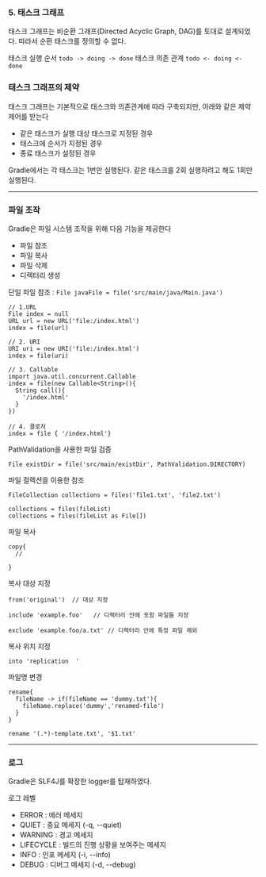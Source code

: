 ### 5. 태스크 그래프

태스크 그래프는 비순환 그래프(Directed Acyclic Graph, DAG)를 토대로 설계되었다. 
따라서 순환 태스크를 정의할 수 없다.

태스크 실행 순서
`todo -> doing -> done`
태스크 의존 관계
`todo <- doing <- done`

### 태스크 그래프의 제약

태스크 그래프는 기본적으로 태스크와 의존관계에 따라 구축되지만, 아래와 같은 제약 제어를 받는다
- 같은 태스크가 실행 대상 태스크로 지정된 경우
- 태스크에 순서가 지정된 경우
- 종료 태스크가 설정된 경우

Gradle에서는 각 태스크는 1번만 실행된다. 같은 태스크를 2회 실행하려고 해도 1회만 실행된다.

---
### 파일 조작

Gradle은 파일 시스템 조작을 위해 다음 기능을 제공한다
- 파일 참조
- 파일 복사
- 파일 삭제
- 디렉터리 생성

단일 파일 참조 : `File javaFile = file('src/main/java/Main.java')`

```
// 1.URL
File index = null
URL url = new URL('file:/index.html')
index = file(url)

// 2. URI
URI uri = new URI('file:/index.html')
index = file(uri)

// 3. Callable
import java.util.concurrent.Callable
index = file(new Callable<String>(){
  String call(){
    '/index.html'
  }
})

// 4. 클로저 
index = file { '/index.html'}
```

PathValidation을 사용한 파일 검증
```
File existDir = file('src/main/existDir', PathValidation.DIRECTORY)
``` 

파일 컬렉션을 이용한 참조
```
FileCollection collections = files('file1.txt', 'file2.txt')

collections = files(fileList)
collections = files(fileList as File[])
```

파일 복사
```
copy{
  //
  
}
```

복사 대상 지정 
```
from('original')  // 대상 지정

include 'example.foo'   // 디렉터리 안에 포함 파일들 지정

exclude 'example.foo/a.txt' // 디렉터리 안에 특정 파일 제외
```

복사 위치 지정
```
into 'replication  '
```

파일명 변경
```
rename{
  fileName -> if(fileName == 'dummy.txt'){
    fileName.replace('dummy','renamed-file')
  }
}

rename '(.*)-template.txt', '$1.txt'
```
---

### 로그
Gradle은 SLF4J를 확장한 logger를 탑재하였다. 

로그 레벨
- ERROR : 에러 메세지
- QUIET : 중요 메세지 (-q, --quiet)
- WARNING : 경고 메세지
- LIFECYCLE : 빌드의 진행 상황을 보여주는 메세지
- INFO : 인포 메세지 (-i, --info)
- DEBUG : 디버그 메세지 (-d, --debug)
